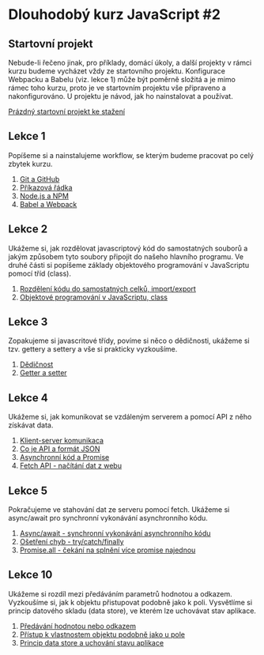 # Dlouhodobý kurz JavaScript #2

## Startovní projekt

Nebude-li řečeno jinak, pro příklady, domácí úkoly, a další projekty v rámci kurzu budeme vycházet vždy ze startovního projektu. Konfigurace Webpacku a Babelu (viz. lekce 1) může být poměrně složitá a je mimo rámec toho kurzu, proto je ve startovním projektu vše připraveno a nakonfigurováno. U projektu je návod, jak ho nainstalovat a používat.

[Prázdný startovní projekt ke stažení](https://czchts.cz/js2-start)


## Lekce 1

Popíšeme si a nainstalujeme workflow, se kterým budeme pracovat po celý zbytek kurzu.

1. [Git a GitHub](lekce01/git.md)
2. [Příkazová řádka](lekce01/prikazova-radka.md)
3. [Node.js a NPM](lekce01/node.md)
4. [Babel a Webpack](lekce01/webpack.md)


## Lekce 2

Ukážeme si, jak rozdělovat javascriptový kód do samostatných souborů a jakým způsobem tyto soubory připojit do našeho hlavního programu. Ve druhé části si popíšeme základy objektového programování v JavaScriptu pomocí tříd (class).

1. [Rozdělení kódu do samostatných celků, import/export](lekce02/import-export.md)
2. [Objektové programování v JavaScriptu, class](lekce02/class.md)


## Lekce 3

Zopakujeme si javascritové třídy, povíme si něco o dědičnosti, ukážeme si tzv. gettery a settery a vše si prakticky vyzkoušíme.

1. [Dědičnost](lekce03/class-inheritance.md)
2. [Getter a setter](lekce03/getter-setter.md)


## Lekce 4

Ukážeme si, jak komunikovat se vzdáleným serverem a pomocí API z něho získávat data.

1. [Klient-server komunikaca](lekce04/client-server.md)
2. [Co je API a formát JSON](lekce04/api-json.md)
3. [Asynchronní kód a Promise](lekce04/promise.md)
4. [Fetch API - načítání dat z webu](lekce04/fetch.md)


## Lekce 5

Pokračujeme ve stahování dat ze serveru pomocí fetch. Ukážeme si async/await pro synchronní vykonávání asynchronního kódu.

1. [Async/await - synchronní vykonávání asynchronního kódu](lekce05/async-await.md)
2. [Ošetření chyb - try/catch/finally](lekce05/try-catch.md)
3. [Promise.all - čekání na splnění více promise najednou](lekce05/promise-all.md)


## Lekce 10

Ukážeme si rozdíl mezi předáváním parametrů hodnotou a odkazem. Vyzkoušíme si, jak k objektu přistupovat podobně jako k poli. Vysvětlíme si princip datového skladu (data store), ve kterém lze uchovávat stav aplikace.

1. [Předávání hodnotou nebo odkazem](lekce10/value-reference.md)
2. [Přístup k vlastnostem objektu podobně jako u pole](lekce10/object-array.md)
3. [Princip data store a uchování stavu aplikace](lekce10/data-store.md)

